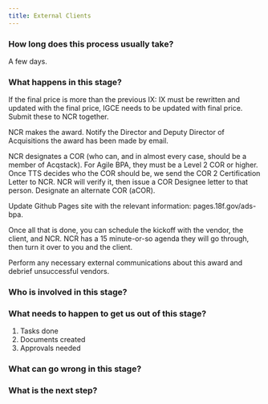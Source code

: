 ```yaml
---
title: External Clients
---
```


### How long does this process usually take?
A few days.

### What happens in this stage? 
If the final price is more than the previous IX: IX must be rewritten and updated with the final price, IGCE needs to be updated with final price.  Submit these to NCR together.

NCR makes the award. Notify the Director and Deputy Director of Acquisitions the award has been made by email. 

NCR designates a COR (who can, and in almost every case, should be a member of Acqstack). For Agile BPA, they must be a Level 2 COR or higher. Once TTS decides who the COR should be, we send the COR 2 Certification Letter to NCR. NCR will verify it, then issue a COR Designee letter to that person. Designate an alternate COR (aCOR).

Update Github Pages site with the relevant information: pages.18f.gov/ads-bpa.

Once all that is done, you can schedule the kickoff with the vendor, the client, and NCR. NCR has a 15 minute-or-so agenda they will go through, then turn it over to you and the client.

Perform any necessary external communications about this award and debrief unsuccessful vendors. 

### Who is involved in this stage? 

### What needs to happen to get us out of this stage? 
1. Tasks done
2. Documents created
3. Approvals needed

### What can go wrong in this stage? 

### What is the next step?

